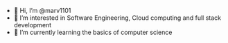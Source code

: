 - 👋 Hi, I’m @marv1101
- 👀 I’m interested in Software Engineering, Cloud computing and full stack development
- 🌱 I’m currently learning the basics of computer science

<!---
marv1101/marv1101 is a ✨ special ✨ repository because its `README.md` (this file) appears on your GitHub profile.
You can click the Preview link to take a look at your changes.
--->
